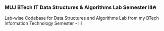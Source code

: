 ### MUJ BTech IT Data Structures & Algorithms Lab Semester III🔥
Lab-wise Codebase for Data Structures and Algorithms Lab from my BTech Information Technology Semester - III
